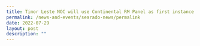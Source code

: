 ```yaml
---
title: Timor Leste NOC will use Continental RM Panel as first instance hearing panel
permalink: /news-and-events/searado-news/permalink
date: 2022-07-29
layout: post
description: ""
---
```

